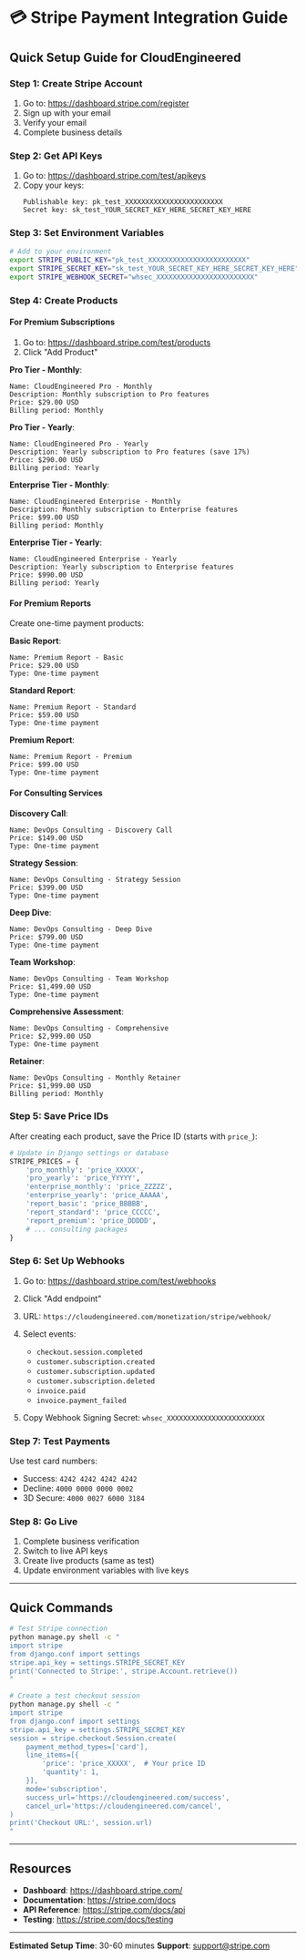 # 💳 Stripe Payment Integration Guide

## Quick Setup Guide for CloudEngineered

### Step 1: Create Stripe Account

1. Go to: https://dashboard.stripe.com/register
2. Sign up with your email
3. Verify your email
4. Complete business details

### Step 2: Get API Keys

1. Go to: https://dashboard.stripe.com/test/apikeys
2. Copy your keys:
   ```
   Publishable key: pk_test_XXXXXXXXXXXXXXXXXXXXXXXX
   Secret key: sk_test_YOUR_SECRET_KEY_HERE_SECRET_KEY_HERE
   ```

### Step 3: Set Environment Variables

```bash
# Add to your environment
export STRIPE_PUBLIC_KEY="pk_test_XXXXXXXXXXXXXXXXXXXXXXXX"
export STRIPE_SECRET_KEY="sk_test_YOUR_SECRET_KEY_HERE_SECRET_KEY_HERE"
export STRIPE_WEBHOOK_SECRET="whsec_XXXXXXXXXXXXXXXXXXXXXXXX"
```

### Step 4: Create Products

#### For Premium Subscriptions

1. Go to: https://dashboard.stripe.com/test/products
2. Click "Add Product"

**Pro Tier - Monthly**:
```
Name: CloudEngineered Pro - Monthly
Description: Monthly subscription to Pro features
Price: $29.00 USD
Billing period: Monthly
```

**Pro Tier - Yearly**:
```
Name: CloudEngineered Pro - Yearly
Description: Yearly subscription to Pro features (save 17%)
Price: $290.00 USD
Billing period: Yearly
```

**Enterprise Tier - Monthly**:
```
Name: CloudEngineered Enterprise - Monthly
Description: Monthly subscription to Enterprise features
Price: $99.00 USD
Billing period: Monthly
```

**Enterprise Tier - Yearly**:
```
Name: CloudEngineered Enterprise - Yearly
Description: Yearly subscription to Enterprise features
Price: $990.00 USD
Billing period: Yearly
```

#### For Premium Reports

Create one-time payment products:

**Basic Report**:
```
Name: Premium Report - Basic
Price: $29.00 USD
Type: One-time payment
```

**Standard Report**:
```
Name: Premium Report - Standard
Price: $59.00 USD
Type: One-time payment
```

**Premium Report**:
```
Name: Premium Report - Premium
Price: $99.00 USD
Type: One-time payment
```

#### For Consulting Services

**Discovery Call**:
```
Name: DevOps Consulting - Discovery Call
Price: $149.00 USD
Type: One-time payment
```

**Strategy Session**:
```
Name: DevOps Consulting - Strategy Session
Price: $399.00 USD
Type: One-time payment
```

**Deep Dive**:
```
Name: DevOps Consulting - Deep Dive
Price: $799.00 USD
Type: One-time payment
```

**Team Workshop**:
```
Name: DevOps Consulting - Team Workshop
Price: $1,499.00 USD
Type: One-time payment
```

**Comprehensive Assessment**:
```
Name: DevOps Consulting - Comprehensive
Price: $2,999.00 USD
Type: One-time payment
```

**Retainer**:
```
Name: DevOps Consulting - Monthly Retainer
Price: $1,999.00 USD
Billing period: Monthly
```

### Step 5: Save Price IDs

After creating each product, save the Price ID (starts with `price_`):

```python
# Update in Django settings or database
STRIPE_PRICES = {
    'pro_monthly': 'price_XXXXX',
    'pro_yearly': 'price_YYYYY',
    'enterprise_monthly': 'price_ZZZZZ',
    'enterprise_yearly': 'price_AAAAA',
    'report_basic': 'price_BBBBB',
    'report_standard': 'price_CCCCC',
    'report_premium': 'price_DDDDD',
    # ... consulting packages
}
```

### Step 6: Set Up Webhooks

1. Go to: https://dashboard.stripe.com/test/webhooks
2. Click "Add endpoint"
3. URL: `https://cloudengineered.com/monetization/stripe/webhook/`
4. Select events:
   - `checkout.session.completed`
   - `customer.subscription.created`
   - `customer.subscription.updated`
   - `customer.subscription.deleted`
   - `invoice.paid`
   - `invoice.payment_failed`

5. Copy Webhook Signing Secret: `whsec_XXXXXXXXXXXXXXXXXXXXXXXX`

### Step 7: Test Payments

Use test card numbers:
- Success: `4242 4242 4242 4242`
- Decline: `4000 0000 0000 0002`
- 3D Secure: `4000 0027 6000 3184`

### Step 8: Go Live

1. Complete business verification
2. Switch to live API keys
3. Create live products (same as test)
4. Update environment variables with live keys

---

## Quick Commands

```bash
# Test Stripe connection
python manage.py shell -c "
import stripe
from django.conf import settings
stripe.api_key = settings.STRIPE_SECRET_KEY
print('Connected to Stripe:', stripe.Account.retrieve())
"

# Create a test checkout session
python manage.py shell -c "
import stripe
from django.conf import settings
stripe.api_key = settings.STRIPE_SECRET_KEY
session = stripe.checkout.Session.create(
    payment_method_types=['card'],
    line_items=[{
        'price': 'price_XXXXX',  # Your price ID
        'quantity': 1,
    }],
    mode='subscription',
    success_url='https://cloudengineered.com/success',
    cancel_url='https://cloudengineered.com/cancel',
)
print('Checkout URL:', session.url)
"
```

---

## Resources

- **Dashboard**: https://dashboard.stripe.com/
- **Documentation**: https://stripe.com/docs
- **API Reference**: https://stripe.com/docs/api
- **Testing**: https://stripe.com/docs/testing

---

**Estimated Setup Time**: 30-60 minutes
**Support**: support@stripe.com
